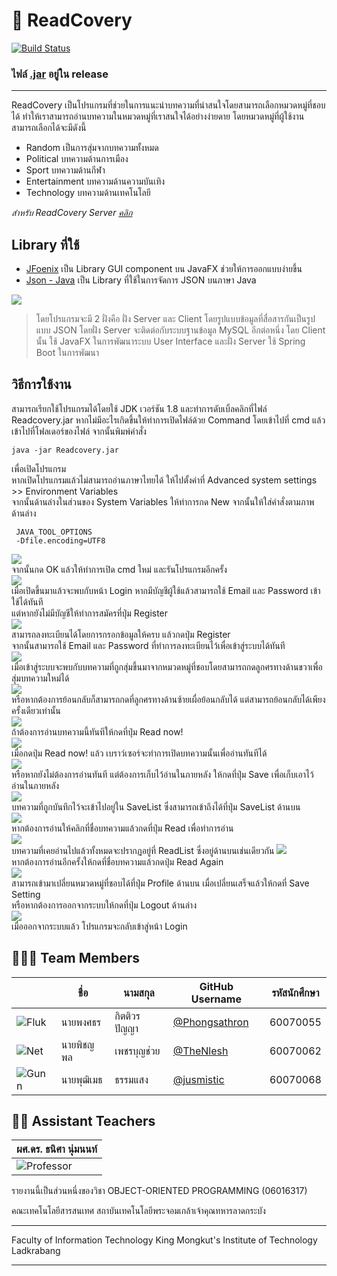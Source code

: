 # 📖 ReadCovery
[![Build Status](https://travis-ci.org/joemccann/dillinger.svg?branch=master)](https://travis-ci.org/joemccann/dillinger)  
### ไฟล์ [.jar](https://github.com/oop-it-kmitl-61/ReadCovery/releases/download/Final/ReadCovery.jar) อยู่ใน release
***
ReadCovery เป็นโปรแกรมที่ช่วยในการแนะนำบทความที่น่าสนใจโดยสามารถเลือกหมวดหมู่ที่ชอบได้ ทำให้เราสามารถอ่านบทความในหมวดหมู่ที่เราสนใจได้อย่างง่ายดาย
โดยหมวดหมู่ที่ผู้ใช้งานสามารถเลือกได้จะมีดังนี้

  - Random เป็นการสุ่มจากบทความทั้งหมด
  - Political บทความด้านการเมือง
  - Sport บทความด้านกีฬา
  - Entertainment บทความด้านความบันเทิง
  - Technology บทความด้านเทคโนโลยี
 
*สำหรับ ReadCovery Server [คลิก](https://github.com/oop-it-kmitl-61/ReadCovery-Server)*
## Library ที่ใช้
  - [JFoenix](https://github.com/jfoenixadmin/JFoenix) เป็น Library GUI component บน JavaFX ช่วยให้การออกแบบง่ายขึ้น
  - [Json - Java](https://github.com/stleary/JSON-java) เป็น Library ที่ใช้ในการจัดการ JSON บนภาษา Java
  
  ![](https://github.com/Phongsathron/ReadCovery/blob/GUI/src/img/Working.png)    

> โดยโปรแกรมจะมี 2 ฝั่งคือ ฝั่ง Server และ Client โดยรูปแบบข้อมูลที่สื่อสารกันเป็นรูปแบบ JSON โดยฝั่ง Server จะติดต่อกับระบบฐานข้อมูล MySQL อีกต่อหนึ่ง โดย Client นั้น ใช้ JavaFX ในการพัฒนาระบบ User Interface และฝั่ง Server ใช้ Spring Boot ในการพัฒนา
## วิธีการใช้งาน

  สามารถเรียกใช้โปรแกรมได้โดยใช้ JDK  เวอร์ชัน 1.8 และทำการดับเบิ้ลคลิกที่ไฟล์ Readcovery.jar 
  หากไม่มีอะไรเกิดขึ้นให้ทำการเปิดไฟล์ด้วย Command โดยเข้าไปที่ cmd แล้วเข้าไปที่โฟลเดอร์ของไฟล์
  จากนั้นพิมพ์คำสั่ง
   ```
   java -jar Readcovery.jar
   ```
  เพื่อเปิดโปรแกรม  
  หากเปิดโปรแกรมแล้วไม่สามารถอ่านภาษาไทยได้ ให้ไปตั้งค่าที่ Advanced system settings >> Environment Variables  
  จากนั้นด้านล่างในส่วนของ System Variables ให้ทำการกด New จากนั้นให้ใส่คำสั่งตามภาพด้านล่าง  
  ```
   JAVA_TOOL_OPTIONS
   -Dfile.encoding=UTF8
   ```
  ![](https://github.com/Phongsathron/ReadCovery/blob/GUI/src/img/setting.png)  
  จากนั้นกด OK แล้วให้ทำการเปิด cmd ใหม่ และรันโปรแกรมอีกครั้ง  
  ![](https://github.com/Phongsathron/ReadCovery/blob/GUI/src/img/Login.png)    
  เมื่อเปิดขึ้นมาแล้วจะพบกับหน้า Login หากมีบัญชีผู้ใช้แล้วสามารถใช้ Email และ Password เข้าใช้ได้ทันที  
  แต่หากยังไม่มีบัญชีให้ทำการสมัครที่ปุ่ม Register    
  ![](https://github.com/Phongsathron/ReadCovery/blob/GUI/src/img/register.png)    
  สามารถลงทะเบียนได้โดยการกรอกข้อมูลให้ครบ แล้วกดปุ่ม Register  
  จากนั้นสามารถใช้ Email และ Password ที่ทำการลงทะเบียนไว้เพื่อเข้าสู่ระบบได้ทันที    
  ![](https://github.com/Phongsathron/ReadCovery/blob/GUI/src/img/next.png)    
  เมื่อเข้าสู่ระบบจะพบกับบทความที่ถูกสุ่มขึ้นมาจากหมวดหมู่ที่ชอบโดยสามารถกดลูกศรทางด้านขวาเพื่อสุ่มบทความใหม่ได้    
  ![](https://github.com/Phongsathron/ReadCovery/blob/GUI/src/img/back.png)    
หรือหากต้องการย้อนกลับก็สามารถกดที่ลูกศรทางด้านซ้ายเผื่อย้อนกลับได้ แต่สามารถย้อนกลับได้เพียงครั้งเดียวเท่านั้น    
 ![](https://github.com/Phongsathron/ReadCovery/blob/GUI/src/img/readnow.png)    
ถ้าต้องการอ่านบทความนี้ทันทีให้กดที่ปุ่ม Read now!    
 ![](https://github.com/Phongsathron/ReadCovery/blob/GUI/src/img/open.png)    
เมื่อกดปุ่ม Read now! แล้ว เบราว์เซอร์จะทำการเปิดบทความนั้นเพื่ออ่านทันทีได้    
 ![](https://github.com/Phongsathron/ReadCovery/blob/GUI/src/img/save.png)    
หรือหากยังไม่ต้องการอ่านทันที แต่ต้องการเก็บไว้อ่านในภายหลัง ให้กดที่ปุ่ม Save
เพื่อเก็บเอาไว้อ่านในภายหลัง    
![](https://github.com/Phongsathron/ReadCovery/blob/GUI/src/img/saveList.png)    
บทความที่ถูกบันทึกไว้จะเข้าไปอยู่ใน SaveList ซึ่งสามารถเข้าถึงได้ที่ปุ่ม SaveList ด้านบน    
![](https://github.com/Phongsathron/ReadCovery/blob/GUI/src/img/ReadInSaveList.png)    
หากต้องการอ่านให้คลิกที่ชื่อบทความแล้วกดที่ปุ่ม Read เพื่อทำการอ่าน    
 ![](https://github.com/Phongsathron/ReadCovery/blob/GUI/src/img/ReadList.png)    
บทความที่เคยอ่านไปแล้วทั้งหมดจะปรากฏอยู่ที่ ReadList ซึ่งอยู่ด้านบนเช่นเดียวกัน
![](https://github.com/Phongsathron/ReadCovery/blob/GUI/src/img/ReadAgain.png)    
หากต้องการอ่านอีกครั้งให้กดที่ชื่อบทความแล้วกดปุ่ม Read Again    
![](https://github.com/Phongsathron/ReadCovery/blob/GUI/src/img/edit.png)    
สามารถเข้ามาเปลี่ยนหมวดหมู่ที่ชอบได้ที่ปุ่ม Profile ด้านบน เมื่อเปลี่ยนเสร็จแล้วให้กดที่ Save Setting  
หรือหากต้องการออกจากระบบให้กดที่ปุ่ม Logout ด้านล่าง    
![](https://github.com/Phongsathron/ReadCovery/blob/GUI/src/img/Login.png)    
เมื่อออกจากระบบแล้ว โปรแกรมจะกลับเข้าสู่หน้า Login    
 ## 👨‍👨‍👦 Team Members
|  | ชื่อ | นามสกุล | GitHub Username | รหัสนักศึกษา |
|--|--|--|--|--|
| ![Fluk](https://github.com/Phongsathron/ReadCovery/blob/GUI/src/img/Fluke.png) | นายพงศธร| กิตติวรปัญญา | [@Phongsathron](https://github.com/Phongsathron) | 60070055 |
| ![Net](https://github.com/Phongsathron/ReadCovery/blob/GUI/src/img/Net.png) | นายพิชญพล| เพชรบุญช่วย | [@TheNlesh](https://github.com/TheNlesh) | 60070062 |
| ![Gunn](https://github.com/Phongsathron/ReadCovery/blob/GUI/src/img/Gunn.png) | นายพุฒิเมธ | ธรรมแสง | [@jusmistic](https://github.com/jusmistic) | 60070068|


## 👩‍🏫 Assistant Teachers
| ผศ.ดร. ธนิศา นุ่มนนท์  |
| ------ |
| ![Professor](https://github.com/Phongsathron/ReadCovery/blob/GUI/src/img/Professor.png)

รายงานนี้เป็นส่วนหนึ่งของวิชา OBJECT-ORIENTED PROGRAMMING (06016317)

คณะเทคโนโลยีสารสนเทศ สถาบันเทคโนโลยีพระจอมเกล้าเจ้าคุณทหารลาดกระบัง
***

Faculty of Information Technology
King Mongkut's Institute of Technology Ladkrabang

***
